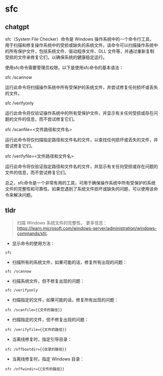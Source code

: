 # sfc 
## chatgpt 
sfc（System File Checker）命令是 Windows 操作系统中的一个命令行工具，用于扫描和修复操作系统中的受损或缺失的系统文件。该命令可以扫描操作系统中的所有保护文件，包括系统文件、驱动程序文件、DLL 文件等，并通过重新复制受损的文件来修复它们，以确保系统的健康稳定运行。

使用sfc命令需要管理员权限，以下是使用sfc命令的基本语法：

sfc /scannow

运行此命令将扫描操作系统中所有受保护的系统文件，并尝试修复任何损坏或丢失的文件。

sfc /verifyonly

运行此命令将仅验证操作系统中的所有受保护文件，并显示有关任何受损或存在问题的文件的信息，而不尝试修复它们。

sfc /scanfile=<文件路径和文件名>

运行此命令将仅扫描指定路径和文件名的文件，以查找任何损坏或丢失的文件，并尝试修复它们。

sfc /verifyfile=<文件路径和文件名>

运行此命令将仅验证指定路径和文件名的文件，并显示有关任何受损或存在问题的文件的信息，而不尝试修复它们。

总之，sfc命令是一个非常有用的工具，可用于确保操作系统中所有受保护的系统文件的完整性和可靠性。如果您遇到了系统文件损坏或缺失的问题，可以使用该命令来解决问题。 

## tldr 
 
> 扫描 Windows 系统文件的完整性。
> 更多信息：<https://learn.microsoft.com/windows-server/administration/windows-commands/sfc>.

- 显示命令的使用方法：

`sfc`

- 扫描所有的系统文件，如果可能的话，修复所有出现的问题：

`sfc /scannow`

- 扫描系统文件，但不修复出现的问题：

`sfc /verifyonly`

- 扫描指定的文件，如果可能的话，修复所有出现的问题：

`sfc /scanfile={{文件的路径}}`

- 扫描指定的文件，但不修复出现的问题：

`sfc /verifyfile={{文件的路径}}`

- 当离线修复时，指定引导目录：

`sfc /offbootdir={{目录的路径}}`

- 当离线修复时，指定 Windows 目录：

`sfc /offwindir={{文件的路径}}`
